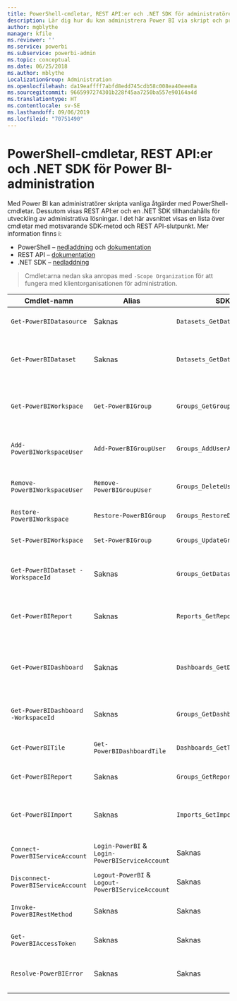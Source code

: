 ```yaml
---
title: PowerShell-cmdletar, REST API:er och .NET SDK för administratörer
description: Lär dig hur du kan administrera Power BI via skript och programmerings-API:er.
author: mgblythe
manager: kfile
ms.reviewer: ''
ms.service: powerbi
ms.subservice: powerbi-admin
ms.topic: conceptual
ms.date: 06/25/2018
ms.author: mblythe
LocalizationGroup: Administration
ms.openlocfilehash: da19eaffff7abfd8edd745cdb58c008ea40eee8a
ms.sourcegitcommit: 9665997274301b228f45aa7250ba557e90164a4d
ms.translationtype: HT
ms.contentlocale: sv-SE
ms.lasthandoff: 09/06/2019
ms.locfileid: "70751490"
---
```

# <a name="powershell-cmdlets-rest-apis-and-net-sdk-for-power-bi-administration"></a>PowerShell-cmdletar, REST API:er och .NET SDK för Power BI-administration
Med Power BI kan administratörer skripta vanliga åtgärder med PowerShell-cmdletar. Dessutom visas REST API:er och en .NET SDK tillhandahålls för utveckling av administrativa lösningar. I det här avsnittet visas en lista över cmdletar med motsvarande SDK-metod och REST API-slutpunkt. Mer information finns i:

- PowerShell – [nedladdning](https://www.powershellgallery.com/packages/MicrosoftPowerBIMgmt/) och [dokumentation](https://docs.microsoft.com/powershell/power-bi/overview?view=powerbi-ps)
- REST API – [dokumentation](https://docs.microsoft.com/rest/api/power-bi/admin)
- .NET SDK – [nedladdning](https://www.nuget.org/packages/Microsoft.PowerBI.Api/)

> Cmdlet:arna nedan ska anropas med `-Scope Organization` för att fungera med klientorganisationen för administration.

| **Cmdlet-namn** | **Alias** | **SDK-metod** | **REST API-slutpunkt** | **Beskrivning** |
| --- | --- | --- | --- | --- |
| `Get-PowerBIDatasource` | Saknas | `Datasets_GetDataSourcesAsAdmin` | /v1.0/myorg/admin/datasets/{datasetkey}/datasources | Hämtar datakällor för den angivna datauppsättningen. |
| `Get-PowerBIDataset` | Saknas | `Datasets_GetDatasetsAsAdmin` | /v1.0/myorg/admin/datasets | Hämtar en fullständig lista över datauppsättningar i en Power BI-klientorganisation. |
| `Get-PowerBIWorkspace` | `Get-PowerBIGroup` | `Groups_GetGroupsAsAdmin` | /v1.0/myorg/admin/groups | Hämtar en fullständig lista över arbetsytor i Power BI-klientorganisationen. |
| `Add-PowerBIWorkspaceUser` | `Add-PowerBIGroupUser` | `Groups_AddUserAsAdmin` | /v1.0/myorg/admin/groups/{groupId}/users | Lägger till en användare som medlem till en viss arbetsyta. |
| `Remove-PowerBIWorkspaceUser` | `Remove-PowerBIGroupUser` | `Groups_DeleteUserAsAdmin` | /v1.0/myorg/admin/groups/{groupId}/users/{user} | Tar bort en användare från medlemslistan för en viss arbetsyta. |
| `Restore-PowerBIWorkspace` |`Restore-PowerBIGroup` | `Groups_RestoreDeletedGroupAsAdmin` | /v1.0/myorg/admin/groups/{groupId}/restore | Återställer en borttagen arbetsyta. |
| `Set-PowerBIWorkspace` |`Set-PowerBIGroup` | `Groups_UpdateGroupAsAdmin` | /v1.0/myorg/admin/groups/{groupId} | Uppdaterar egenskaperna för en angiven arbetsyta. |
| `Get-PowerBIDataset -WorkspaceId` | Saknas | `Groups_GetDatasetsAsAdmin` | /v1.0/myorg/admin/groups/{group\_id}/datasets | Hämtar datauppsättningar inom en angiven arbetsyta. |
| `Get-PowerBIReport` | Saknas | `Reports_GetReportsAsAdmin` | /v1.0/myorg/admin/reports | Hämtar en fullständig lista över rapporter i Power BI-klientorganisationen. |
| `Get-PowerBIDashboard` | Saknas | `Dashboards_GetDashboardsAsAdmin` | /v1.0/myorg/admin/dashboards | Hämtar den fullständiga listan över instrumentpaneler i en Power BI-klientorganisation. |
| `Get-PowerBIDashboard -WorkspaceId` | Saknas | `Groups_GetDashboardsAsAdmin` | /v1.0/myorg/admin/groups/{group\_id}/dashboards | Hämtar instrumentpanelerna inom en angiven arbetsyta. |
| `Get-PowerBITile` | `Get-PowerBIDashboardTile` | `Dashboards_GetTilesAsAdmin` | /v1.0/myorg/admin/dashboards/{dashboard\_id}/tiles | Hämtar panelerna för en angiven instrumentpanel. |
| `Get-PowerBIReport` | Saknas | `Groups_GetReportsAsAdmin` | /v1.0/myorg/admin/groups/{group\_id}/reports | Hämtar rapporterna inom en angiven arbetsyta. |
| `Get-PowerBIImport` | Saknas | `Imports_GetImportsAsAdmin` | /v1.0/myorg/admin/imports | Hämtar den fullständiga listan över importer i Power BI-klientorganisationen. |
| `Connect-PowerBIServiceAccount` | `Login-PowerBI` &  `Login-PowerBIServiceAccount` | Saknas | Saknas | Logga in på Power BI och starta en session. |
| `Disconnect-PowerBIServiceAccount` | `Logout-PowerBI` & `Logout-PowerBIServiceAccount` | Saknas | Saknas | Logga ut från Power BI och stänga den aktuella sessionen. |
| `Invoke-PowerBIRestMethod`| Saknas | Saknas | Saknas | Skicka godtyckliga REST API-anrop till Power BI. |
| `Get-PowerBIAccessToken`| Saknas | Saknas | Saknas | Hämta åtkomsttoken för Power BI i en session. |
| `Resolve-PowerBIError`| Saknas | Saknas | Saknas | Få detaljerad felinformation om misslyckade cmdlet-anrop. |
